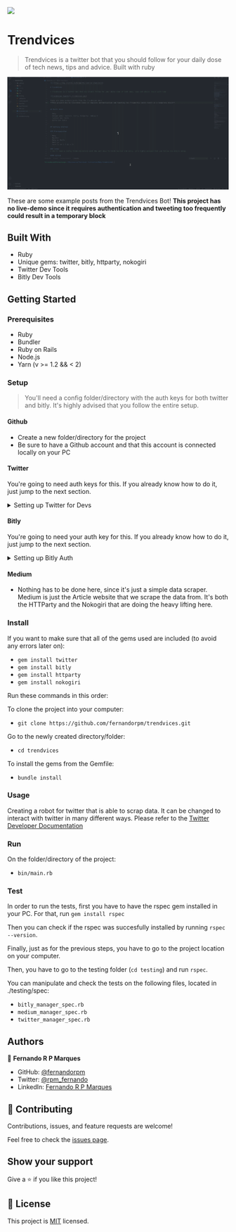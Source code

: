 ![](https://img.shields.io/badge/Microverse-blueviolet)

# Trendvices

> Trendvices is a twitter bot that you should follow for your daily dose of tech news, tips and advice. Built with ruby

![Trendvices Tweets](./trendvices.gif)

These are some example posts from the Trendvices Bot!
**This project has no live-demo since it requires authentication and tweeting too frequently could result in a temporary block**


## Built With

- Ruby
- Unique gems: twitter, bitly, httparty, nokogiri
- Twitter Dev Tools
- Bitly Dev Tools


## Getting Started

### Prerequisites

- Ruby
- Bundler
- Ruby on Rails
- Node.js
- Yarn (v >= 1.2 && < 2)

### Setup
> You'll need a config folder/directory with the auth keys for both twitter and bitly. It's highly advised that you follow the entire setup.

#### Github
- Create a new folder/directory for the project
- Be sure to have a Github account and that this account is connected locally on your PC

#### Twitter 

You're going to need auth keys for this. If you already know how to do it, just jump to the next section.

<details><summary>Setting up Twitter for Devs</summary>
<p>

#### Create an account/Login into [Twitter for Developers](https://developer.twitter.com/)
#### You'll have to fill a form with the reason behind your requesting for creating a developer account
#### Create a new project by going into 'Projects & Apps' > 'Overview'
![Twitter 1](./img/twitter_img/twitter1.png)
#### Then clicking on the 'Create App' button
![Twitter 2](./img/twitter_img/twitter2.png)
#### Type the desired app name and click 'Complete'
![Twitter 3](./img/twitter_img/twitter3.png)
#### Ignore the keys for now. Go right ahead to the 'App settings'
![Twitter 4](./img/twitter_img/twitter4.png)
#### Click on the 'Edit' button of the 'App permission' settings - your app is going to tweet, so it needs POST auth as well!
![Twitter 5](./img/twitter_img/twitter5.png)
#### Select 'Read + Write + Direct Messages' and hit 'Save'
![Twitter 6](./img/twitter_img/twitter6.png)
#### Now on the top of the dashboard, go to the 'Keys and Tokens' tab
![Twitter 7](./img/twitter_img/twitter7.png)
#### Regenerate both API key & secret and Access Token & secret - **REMEMBER TO NEVER SHARE THEM**

## Now, go to your project folder/directory
#### Create a folder/directory named `config`
#### Create a file named `twitter_auth.rb`
#### Paste this code below, but remember to change YOUR_KEY with the according key:

```ruby
module Trendvices
  class TwitterAuth
    attr_reader :api_key, :api_secret_key, :access_token, :access_token_secret

    def initialize
      @api_key = 'YOUR_KEY'
      @api_secret_key = 'YOUR_KEY'
      @access_token = 'YOUR_KEY'
      @access_token_secret = 'YOUR_KEY'
    end
  end
end

```

#### IMPORTANT: NEVER COMMIT THE CONFIG FOLDER TO A PROJECT!!!


</p>
</details>


#### Bitly

You're going to need your auth key for this. If you already know how to do it, just jump to the next section.

<details><summary>Setting up Bitly Auth</summary>
<p>

#### Create an account/Login into [Bitly](https://app.bitly.com/)
#### Click on your name on the top right corner of the dashboard, and click on 'Profile Settings'
![Bitly 1](./img/bitly_img/bitly1.png)
#### Then click on the 'Generic Access Token' button
![Bitly 2](./img/bitly_img/bitly2.png)
#### Enter your password and click on the 'Generate' button - REMEMBER TO NEVER SHARE THEM

## Now, go to your project folder/directory
#### Create a folder/directory named `config` (if you haven't already)
#### Create a file named `bitly_auth.rb`
#### Paste this code below, but remember to change YOUR_KEY with the according key:

```ruby
module Trendvices
  class BitlyAuth
    attr_reader :access_token

    def initialize
      @access_token = 'YOUR_KEY'
    end
  end
end

```

#### IMPORTANT: NEVER COMMIT THE CONFIG FOLDER TO A PROJECT!!!


</p>
</details>


#### Medium
- Nothing has to be done here, since it's just a simple data scraper. Medium is just the Article website that we scrape the data from. It's both the HTTParty and the Nokogiri that are doing the heavy lifting here.


### Install

If you want to make sure that all of the gems used are included (to avoid any errors later on):
- `gem install twitter`
- `gem install bitly`
- `gem install httparty`
- `gem install nokogiri`

Run these commands in this order:

To clone the project into your computer:
- `git clone https://github.com/fernandorpm/trendvices.git`

Go to the newly created directory/folder:
- `cd trendvices`

To install the gems from the Gemfile:
- `bundle install`

### Usage

Creating a robot for twitter that is able to scrap data. It can be changed to interact with twitter in many different ways. Please refer to the [Twitter Developer Documentation](https://developer.twitter.com/en/docs)

### Run

On the folder/directory of the project:
- `bin/main.rb`

### Test

In order to run the tests, first you have to have the rspec gem installed in your PC.
For that, run `gem install rspec`

Then you can check if the rspec was succesfully installed by running `rspec --version`.

Finally, just as for the previous steps, you have to go to the project location on your computer.

Then, you have to go to the testing folder (`cd testing`) and run `rspec`.

You can manipulate and check the tests on the following files, located in ./testing/spec:
- `bitly_manager_spec.rb`
- `medium_manager_spec.rb`
- `twitter_manager_spec.rb`


## Authors

👤 **Fernando R P Marques**

- GitHub: [@fernandorpm](https://github.com/fernandorpm)
- Twitter: [@rpm_fernando](https://twitter.com/rpm_fernando)
- LinkedIn: [Fernando R P Marques](https://linkedin.com/in/fernandorpm)

## 🤝 Contributing

Contributions, issues, and feature requests are welcome!

Feel free to check the [issues page](../../issues/).

## Show your support

Give a ⭐️ if you like this project!

## 📝 License

This project is [MIT](./MIT.md) licensed.
